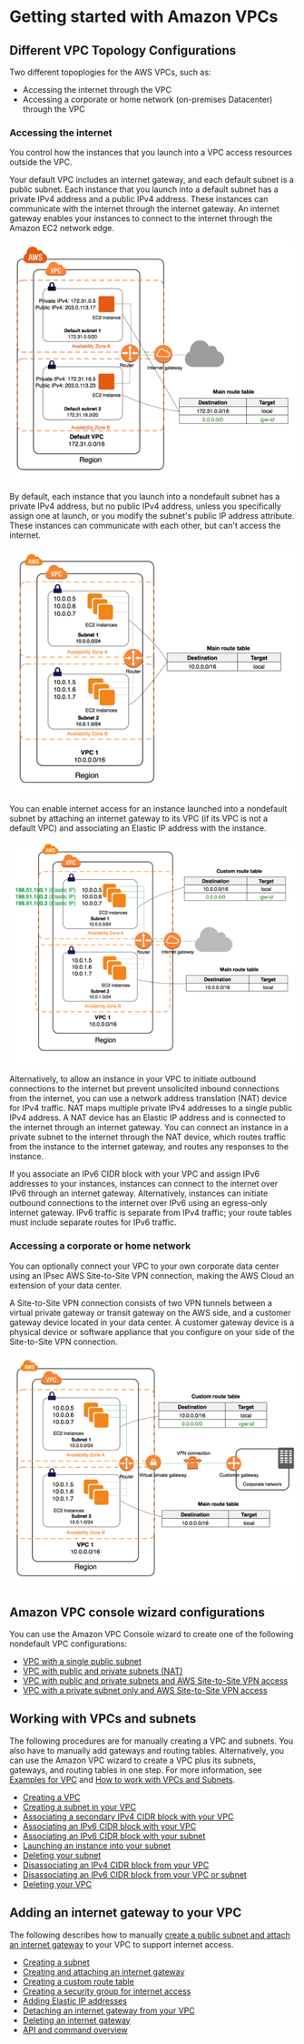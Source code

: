 
# Getting started with Amazon VPCs


## Different VPC Topology Configurations

 Two different topoplogies for the AWS VPCs, such as:

 - Accessing the internet through the VPC
 - Accessing a corporate or home network (on-premises Datacenter) through the VPC



### Accessing the internet

You control how the instances that you launch into a VPC access resources outside the VPC.

Your default VPC includes an internet gateway, and each default subnet is a public subnet. Each instance that you launch into a default subnet has a private IPv4 address and a public IPv4 address. These instances can communicate with the internet through the internet gateway. An internet gateway enables your instances to connect to the internet through the Amazon EC2 network edge. 

![](default-vpc-diagram.png)

By default, each instance that you launch into a nondefault subnet has a private IPv4 address, but no public IPv4 address, unless you specifically assign one at launch, or you modify the subnet's public IP address attribute. These instances can communicate with each other, but can't access the internet.

![](nondefault-vpc-diagram.png)

You can enable internet access for an instance launched into a nondefault subnet by attaching an internet gateway to its VPC (if its VPC is not a default VPC) and associating an Elastic IP address with the instance. 




![](internet-gateway-diagram.png)

Alternatively, to allow an instance in your VPC to initiate outbound connections to the internet but prevent unsolicited inbound connections from the internet, you can use a network address translation (NAT) device for IPv4 traffic. NAT maps multiple private IPv4 addresses to a single public IPv4 address. A NAT device has an Elastic IP address and is connected to the internet through an internet gateway. You can connect an instance in a private subnet to the internet through the NAT device, which routes traffic from the instance to the internet gateway, and routes any responses to the instance.

If you associate an IPv6 CIDR block with your VPC and assign IPv6 addresses to your instances, instances can connect to the internet over IPv6 through an internet gateway. Alternatively, instances can initiate outbound connections to the internet over IPv6 using an egress-only internet gateway. IPv6 traffic is separate from IPv4 traffic; your route tables must include separate routes for IPv6 traffic. 



### Accessing a corporate or home network

You can optionally connect your VPC to your own corporate data center using an IPsec AWS Site-to-Site VPN connection, making the AWS Cloud an extension of your data center.

A Site-to-Site VPN connection consists of two VPN tunnels between a virtual private gateway or transit gateway on the AWS side, and a customer gateway device located in your data center. A customer gateway device is a physical device or software appliance that you configure on your side of the Site-to-Site VPN connection. 



![](virtual-private-gateway-diagram.png)





## Amazon VPC console wizard configurations

You can use the Amazon VPC Console wizard to create one of the following nondefault VPC configurations:


- [VPC with a single public subnet](https://docs.aws.amazon.com/vpc/latest/userguide/VPC_Scenario1.html)
- [VPC with public and private subnets (NAT)](https://docs.aws.amazon.com/vpc/latest/userguide/VPC_Scenario2.html)
- [VPC with public and private subnets and AWS Site-to-Site VPN access](https://docs.aws.amazon.com/vpc/latest/userguide/VPC_Scenario3.html)
- [VPC with a private subnet only and AWS Site-to-Site VPN access](https://docs.aws.amazon.com/vpc/latest/userguide/VPC_Scenario4.html)





## Working with VPCs and subnets


The following procedures are for manually creating a VPC and subnets. You also have to manually add gateways and routing tables. Alternatively, you can use the Amazon VPC wizard to create a VPC plus its subnets, gateways, and routing tables in one step. For more information, see [Examples for VPC](https://docs.aws.amazon.com/vpc/latest/userguide/VPC_Scenarios.html) and [How to work with VPCs and Subnets](https://docs.aws.amazon.com/vpc/latest/userguide/working-with-vpcs.html). 



- [Creating a VPC](https://docs.aws.amazon.com/vpc/latest/userguide/working-with-vpcs.html#Create-VPC)
- [Creating a subnet in your VPC](https://docs.aws.amazon.com/vpc/latest/userguide/working-with-vpcs.html#AddaSubnet)
- [Associating a secondary IPv4 CIDR block with your VPC](https://docs.aws.amazon.com/vpc/latest/userguide/working-with-vpcs.html#add-ipv4-cidr)
- [Associating an IPv6 CIDR block with your VPC](https://docs.aws.amazon.com/vpc/latest/userguide/working-with-vpcs.html#vpc-associate-ipv6-cidr)
- [Associating an IPv6 CIDR block with your subnet](https://docs.aws.amazon.com/vpc/latest/userguide/working-with-vpcs.html#subnet-associate-ipv6-cidr)
- [Launching an instance into your subnet](https://docs.aws.amazon.com/vpc/latest/userguide/working-with-vpcs.html#VPC_Launch_Instance)
- [Deleting your subnet](https://docs.aws.amazon.com/vpc/latest/userguide/working-with-vpcs.html#subnet-deleting)
- [Disassociating an IPv4 CIDR block from your VPC](https://docs.aws.amazon.com/vpc/latest/userguide/working-with-vpcs.html#remove-ipv4-cidr)
- [Disassociating an IPv6 CIDR block from your VPC or subnet](https://docs.aws.amazon.com/vpc/latest/userguide/working-with-vpcs.html#vpc-subnet-disassociate-ipv6)
- [Deleting your VPC](https://docs.aws.amazon.com/vpc/latest/userguide/working-with-vpcs.html#VPC_Deleting)







## Adding an internet gateway to your VPC

The following describes how to manually [create a public subnet and attach an internet gateway](https://docs.aws.amazon.com/vpc/latest/userguide/VPC_Internet_Gateway.html) to your VPC to support internet access.



- [Creating a subnet](https://docs.aws.amazon.com/vpc/latest/userguide/VPC_Internet_Gateway.html#Add_IGW_Create_Subnet)
- [Creating and attaching an internet gateway](https://docs.aws.amazon.com/vpc/latest/userguide/VPC_Internet_Gateway.html#Add_IGW_Attach_Gateway)
- [Creating a custom route table](https://docs.aws.amazon.com/vpc/latest/userguide/VPC_Internet_Gateway.html#Add_IGW_Routing)
- [Creating a security group for internet access](https://docs.aws.amazon.com/vpc/latest/userguide/VPC_Internet_Gateway.html#Add_IG_Security_Groups)
- [Adding Elastic IP addresses](https://docs.aws.amazon.com/vpc/latest/userguide/VPC_Internet_Gateway.html#Add_IG_EIPs)
- [Detaching an internet gateway from your VPC](https://docs.aws.amazon.com/vpc/latest/userguide/VPC_Internet_Gateway.html#detach-igw)
- [Deleting an internet gateway](https://docs.aws.amazon.com/vpc/latest/userguide/VPC_Internet_Gateway.html#delete-igw)
- [API and command overview](https://docs.aws.amazon.com/vpc/latest/userguide/VPC_Internet_Gateway.html#api_cli_overview)










